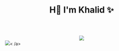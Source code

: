<h1 align="center">H👋 I'm Khalid ✨</h1>
<br>
<br>
<p align="center">
  <div align="center">
  <a herf="https://khalidsalah.netlify.app/">
    <img src="https://img.shields.io/badge/website-000000?style=for-the-badge&logo=About.me&logoColor=white"/>
  </a>
</div>
  <a herf="https://twitter.com/khalidsalah1522">
    <img src="https://img.shields.io/twitter/url?color=blue&label=Twitter&logo=Twitter&logoColor=blue&style=social&url=https%3A%2F%2Ftwitter.com%2Fkhalidsalah1522"/><
  /a>
</p>
